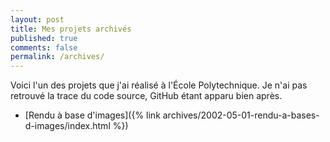 ```yaml
---
layout: post
title: Mes projets archivés
published: true
comments: false
permalink: /archives/
---
```


Voici l'un des projets que j'ai réalisé à l'École Polytechnique. Je n'ai pas retrouvé la trace du code source, GitHub étant apparu bien après.

* [Rendu à base d'images]({% link archives/2002-05-01-rendu-a-bases-d-images/index.html %})

